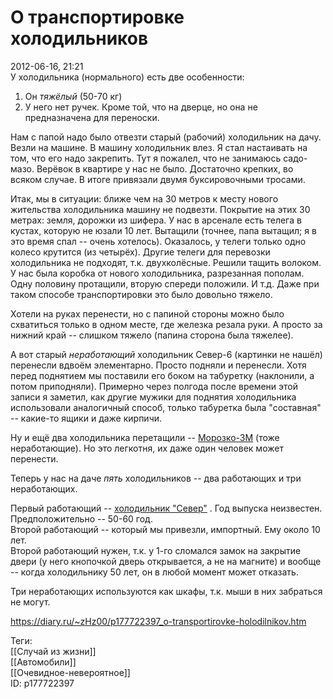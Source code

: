 О транспортировке холодильников
================================

   
 2012-06-16, 21:21   
  У холодильника (нормального) есть две особенности:   
 1. Он  *тяжёлый*  (50-70 кг)   
 2. У него нет ручек. Кроме той, что на дверце, но она не предназначена для переноски.   
   
 Нам с папой надо было отвезти старый (рабочий) холодильник на дачу. Везли на машине. В машину холодильник влез. Я стал настаивать на том, что его надо закрепить. Тут я пожалел, что не занимаюсь садо-мазо. Верёвок в квартире у нас не было. Достаточно крепких, во всяком случае. В итоге привязали двумя буксировочными тросами.   
   
 Итак, мы в ситуации: ближе чем на 30 метров к месту нового жительства холодильника машину не подвезти. Покрытие на этих 30 метрах: земля, дорожки из шифера. У нас в арсенале есть телега в кустах, которую не юзали 10 лет. Вытащили (точнее, папа вытащил; я в это время спал -- очень хотелось). Оказалось, у телеги только одно колесо крутится (из четырёх). Другие телеги для перевозки холодильника не подходят, т.к. двухколёсные. Решили тащить волоком. У нас была коробка от нового холодильника, разрезанная пополам. Одну половину протащили, вторую спереди положили. И т.д. Даже при таком способе транспортировки это было довольно тяжело.   
   
 Хотели на руках перенести, но с папиной стороны можно было схватиться только в одном месте, где железка резала руки. А просто за нижний край -- слишком тяжело (папина сторона была тяжелее).   
   
 А вот старый  *неработающий*  холодильник Север-6 (картинки не нашёл) перенесли вдвоём элементарно. Просто подняли и перенесли. Хотя перед поднятием мы поставили его боком на табуретку (наклонили, а потом приподняли). Примерно через полгода после времени этой записи я заметил, как другие мужики для поднятия холодильника использовали аналогичный способ, только табуретка была "составная" -- какие-то ящики и даже кирпичи.   
   
 Ну и ещё два холодильника перетащили --  [Морозко-3М](http://krsk.24au.ru/1016761/)  (тоже неработающие). Но это легкотня, их даже один человек может перенести.   
   
 Теперь у нас на даче  *пять*  холодильников -- два работающих и три неработающих.   
   
 Первый работающий --  [холодильник "Север"](http://s.fishki.net/upload/post/201503/09/1457179/1_sever.jpg)  . Год выпуска неизвестен. Предположительно -- 50-60 год.   
 Второй работающий -- который мы привезли, импортный. Ему около 10 лет.   
 Второй работающий нужен, т.к. у 1-го сломался замок на закрытие двери (у него кнопочкой дверь открывается, а не на магните) и вообще -- когда холодильнику 50 лет, он в любой момент может отказать.   
   
 Три неработающих используются как шкафы, т.к. мыши в них забраться не могут.   
    
 <https://diary.ru/~zHz00/p177722397_o-transportirovke-holodilnikov.htm>   
   
 Теги:   
 [[Случай из жизни]]   
 [[Автомобили]]   
 [[Очевидное-невероятное]]   
 ID: p177722397